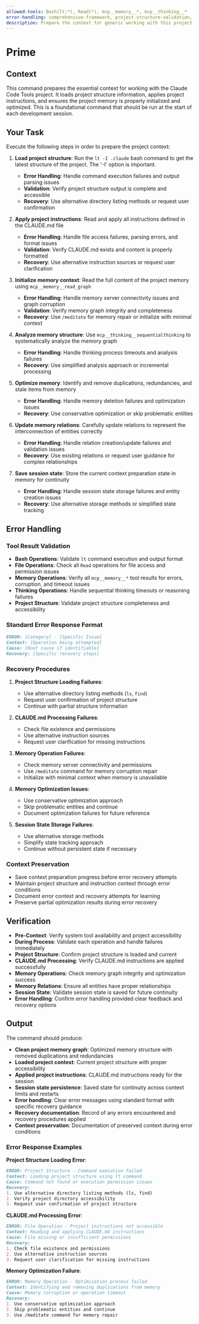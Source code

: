 ```yaml
---
allowed-tools: Bash(lt:*), Read(*), mcp__memory__*, mcp__thinking__*
error-handling: comprehensive-framework, project-structure-validation, claude-md-processing, memory-optimization-handling, context-preparation-validation, recovery-procedures
description: Prepare the context for generic working with this project.
---
```


# Prime

## Context

This command prepares the essential context for working with the Claude Code Tools project. It loads project structure information, applies project instructions, and ensures the project memory is properly initialized and optimized. This is a foundational command that should be run at the start of each development session.

## Your Task

Execute the following steps in order to prepare the project context:

1. **Load project structure**: Run the `lt -I .claude` bash command to get the latest structure of the project. The '-I' option is important.
   - **Error Handling**: Handle command execution failures and output parsing issues
   - **Validation**: Verify project structure output is complete and accessible
   - **Recovery**: Use alternative directory listing methods or request user confirmation

2. **Apply project instructions**: Read and apply all instructions defined in the CLAUDE.md file
   - **Error Handling**: Handle file access failures, parsing errors, and format issues
   - **Validation**: Verify CLAUDE.md exists and content is properly formatted
   - **Recovery**: Use alternative instruction sources or request user clarification

3. **Initialize memory context**: Read the full content of the project memory using `mcp__memory__read_graph`
   - **Error Handling**: Handle memory server connectivity issues and graph corruption
   - **Validation**: Verify memory graph integrity and completeness
   - **Recovery**: Use `/meditate` for memory repair or initialize with minimal context

4. **Analyze memory structure**: Use `mcp__thinking__sequentialthinking` to systematically analyze the memory graph
   - **Error Handling**: Handle thinking process timeouts and analysis failures
   - **Recovery**: Use simplified analysis approach or incremental processing

5. **Optimize memory**: Identify and remove duplications, redundancies, and stale items from memory
   - **Error Handling**: Handle memory deletion failures and optimization issues
   - **Recovery**: Use conservative optimization or skip problematic entities

6. **Update memory relations**: Carefully update relations to represent the interconnection of entities correctly
   - **Error Handling**: Handle relation creation/update failures and validation issues
   - **Recovery**: Use existing relations or request user guidance for complex relationships

7. **Save session state**: Store the current context preparation state in memory for continuity
   - **Error Handling**: Handle session state storage failures and entity creation issues
   - **Recovery**: Use alternative storage methods or simplified state tracking

## Error Handling

### Tool Result Validation

- **Bash Operations**: Validate `lt` command execution and output format
- **File Operations**: Check all `Read` operations for file access and permission issues
- **Memory Operations**: Verify all `mcp__memory__*` tool results for errors, corruption, and timeout issues
- **Thinking Operations**: Handle sequential thinking timeouts or reasoning failures
- **Project Structure**: Validate project structure completeness and accessibility

### Standard Error Response Format

``` markdown
ERROR: [Category] - [Specific Issue]
Context: [Operation being attempted]
Cause: [Root cause if identifiable]
Recovery: [Specific recovery steps]
```

### Recovery Procedures

1. **Project Structure Loading Failures**:
   - Use alternative directory listing methods (`ls`, `find`)
   - Request user confirmation of project structure
   - Continue with partial structure information

2. **CLAUDE.md Processing Failures**:
   - Check file existence and permissions
   - Use alternative instruction sources
   - Request user clarification for missing instructions

3. **Memory Operation Failures**:
   - Check memory server connectivity and permissions
   - Use `/meditate` command for memory corruption repair
   - Initialize with minimal context when memory is unavailable

4. **Memory Optimization Issues**:
   - Use conservative optimization approach
   - Skip problematic entities and continue
   - Document optimization failures for future reference

5. **Session State Storage Failures**:
   - Use alternative storage methods
   - Simplify state tracking approach
   - Continue without persistent state if necessary

### Context Preservation

- Save context preparation progress before error recovery attempts
- Maintain project structure and instruction context through error conditions
- Document error context and recovery attempts for learning
- Preserve partial optimization results during error recovery

## Verification

- **Pre-Context**: Verify system tool availability and project accessibility
- **During Process**: Validate each operation and handle failures immediately
- **Project Structure**: Confirm project structure is loaded and current
- **CLAUDE.md Processing**: Verify CLAUDE.md instructions are applied successfully
- **Memory Operations**: Check memory graph integrity and optimization success
- **Memory Relations**: Ensure all entities have proper relationships
- **Session State**: Validate session state is saved for future continuity
- **Error Handling**: Confirm error handling provided clear feedback and recovery options

## Output

The command should produce:

- **Clean project memory graph**: Optimized memory structure with removed duplications and redundancies
- **Loaded project context**: Current project structure with proper accessibility
- **Applied project instructions**: CLAUDE.md instructions ready for the session
- **Session state persistence**: Saved state for continuity across context limits and restarts
- **Error handling**: Clear error messages using standard format with specific recovery guidance
- **Recovery documentation**: Record of any errors encountered and recovery procedures applied
- **Context preservation**: Documentation of preserved context during error conditions

### Error Response Examples

**Project Structure Loading Error**:

``` markdown
ERROR: Project Structure - Command execution failed
Context: Loading project structure using lt command
Cause: Command not found or execution permission issues
Recovery:
1. Use alternative directory listing methods (ls, find)
2. Verify project directory accessibility
3. Request user confirmation of project structure
```

**CLAUDE.md Processing Error**:

``` markdown
ERROR: File Operation - Project instructions not accessible
Context: Reading and applying CLAUDE.md instructions
Cause: File missing or insufficient permissions
Recovery:
1. Check file existence and permissions
2. Use alternative instruction sources
3. Request user clarification for missing instructions
```

**Memory Optimization Failure**:

``` markdown
ERROR: Memory Operation - Optimization process failed
Context: Identifying and removing duplications from memory
Cause: Memory corruption or operation timeout
Recovery:
1. Use conservative optimization approach
2. Skip problematic entities and continue
3. Use /meditate command for memory repair
```

